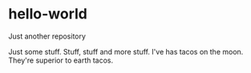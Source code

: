 # hello-world
Just another repository

Just some stuff. Stuff, stuff and more stuff.
I've has tacos on the moon. They're superior to earth tacos.
